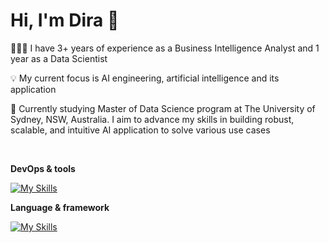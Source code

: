 # **Hi, I'm Dira 👋**

👩🏻‍💻 I have 3+ years of experience as a Business Intelligence Analyst and 1 year as a Data Scientist

💡 My current focus is AI engineering, artificial intelligence and its application

📓 Currently studying Master of Data Science program at The University of Sydney, NSW, Australia. I aim to advance my skills in building robust, scalable, and intuitive AI application to solve various use cases

</br>

**DevOps & tools**

[![My Skills](https://skillicons.dev/icons?i=aws,azure,git,vscode&theme=light)](https://skillicons.dev)

**Language & framework**

[![My Skills](https://skillicons.dev/icons?i=py,sklearn,tensorflow,html,css&theme=light)](https://skillicons.dev)
